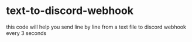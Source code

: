 # text-to-discord-webhook
this code will help you send line by line from a text file to discord webhook every 3 seconds
